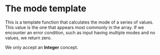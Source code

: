 # The mode template

This is a template function that calculates the mode of a series of values.
This value is the one that appears most commonly in the array.
If we encounter an error condition, such as input having multiple modes and no values, we return zero.

We only accept an **Integer** concept.
